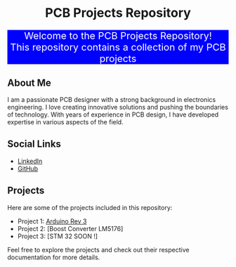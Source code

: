 <h1 align="center">PCB Projects Repository</h1>
<p style="background-color:blue; color:white;font-size:22px;" align="center">
Welcome to the PCB Projects Repository!<br>
This repository contains a collection of my PCB projects
</p>

## About Me

I am a passionate PCB designer with a strong background in electronics engineering. I love creating innovative solutions and pushing the boundaries of technology. With years of experience in PCB design, I have developed expertise in various aspects of the field.

## Social Links



- [LinkedIn](https://www.linkedin.com/in/nabil-youssef-557884219/)
- [GitHub](https://github.com/nabilyoussef)

## Projects

Here are some of the projects included in this repository:

- Project 1: [Arduino Rev 3](arduinorev3/README.md)
- Project 2: [Boost Converter LM5176]
- Project 3: [STM 32 SOON !]

Feel free to explore the projects and check out their respective documentation for more details.
